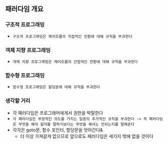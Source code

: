 ## 패러다임 개요

### 구조적 프로그래밍

- `구조적 프로그래밍은 제어흐름의 직접적인 전환에 대해 규칙을 부과한다`

### 객체 지향 프로그래밍

- `객체 지향 프로그래밍은 제어흐름의 간접적인 전환에 대해 규칙을 부과한다`

### 함수형 프로그래밍

- `함수형 프로그래밍은 할당문에 대해 규칙을 부과한다`

### 생각할 거리

- 각 패러다임은 프로그래머에게서 권한을 박탈한다
- `각 패러다임은 부정적인 의도를 가지는 일종의 추가적인 규칙을 부과한다 -> 즉 패러다임은 무엇을 해야 할지를 말하기보다는 무엇을 해서는 안되는지를 말해준다`
- 각각은 goto문, 함수 포인터, 할당문을 앗아간다&
    - 더 이상 가져갈게 없으므로 앞으로도 페러다임은 세가지 밖에 없을 것이다 

